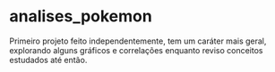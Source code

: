 # analises_pokemon
Primeiro projeto feito independentemente, tem um caráter mais geral, explorando alguns gráficos e correlações enquanto reviso conceitos estudados até então.

